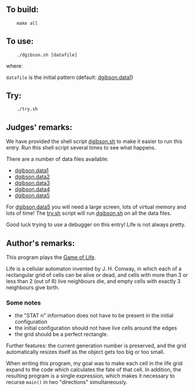 ## To build:

``` <!---sh-->
    make all
```


## To use:

``` <!---sh-->
    ./dgibson.sh [datafile]
```

where:

`datafile` is the initial pattern (default: [dgibson.data1](%%REPO_URL%%/1993/dgibson/dgibson.data1))


## Try:

``` <!---sh-->
    ./try.sh
```


## Judges' remarks:

We have provided the shell script [dgibson.sh](%%REPO_URL%%/1993/dgibson/dgibson.sh) to make it easier
to run this entry.  Run this shell script several times to
see what happens.

There are a number of data files available:

- [dgibson.data1](%%REPO_URL%%/1993/dgibson/dgibson.data1)
- [dgibson.data2](%%REPO_URL%%/1993/dgibson/dgibson.data2)
- [dgibson.data3](%%REPO_URL%%/1993/dgibson/dgibson.data3)
- [dgibson.data4](%%REPO_URL%%/1993/dgibson/dgibson.data4)
- [dgibson.data5](%%REPO_URL%%/1993/dgibson/dgibson.data5)

For [dgibson.data5](%%REPO_URL%%/1993/dgibson/dgibson.data5) you will need a large screen, lots of virtual
memory and lots of time! The [try.sh](%%REPO_URL%%/1993/dgibson/try.sh) script will run
[dgibson.sh](%%REPO_URL%%/1993/dgibson/dgibson.sh) on all the data files.

Good luck trying to use a debugger on this entry!  Life is not
always pretty.


## Author's remarks:

This program plays the [Game of
Life](https://en.wikipedia.org/wiki/Conway's_Game_of_Life).

Life is a cellular automaton invented by J. H. Conway, in which each of
a rectangular grid of cells can be alive or dead, and cells with more
than 3 or less than 2 (out of 8) live neighbours die, and empty cells
with exactly 3 neighbours give birth.

### Some notes

- the "STAT n" information does not have to be present in the initial
configuration
- the initial configuration should not have live cells around the edges
- the grid should be a perfect rectangle.

Further features: the current generation number is preserved, and the
grid automatically resizes itself as the object gets too big or too
small.

When writing this program, my goal was to make each cell in the life
grid expand to the code which calculates the fate of that cell.  In
addition, the resulting program is a single expression, which makes it
necessary to recurse `main()` in two "directions" simultaneously.


<!--

    Copyright © 1984-2024 by Landon Curt Noll. All Rights Reserved.

    You are free to share and adapt this file under the terms of this license:

	Creative Commons Attribution-ShareAlike 4.0 International (CC BY-SA 4.0)

    For more information, see:

	https://creativecommons.org/licenses/by-sa/4.0/

-->

